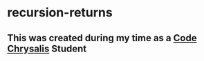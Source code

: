 # recursion-returns
## This was created during my time as a [Code Chrysalis](https://codechrysalis.io) Student